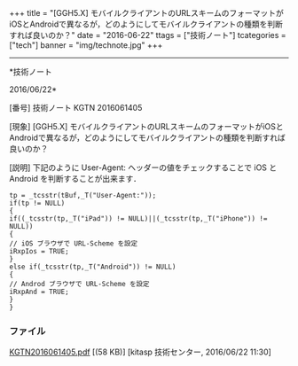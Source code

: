 ﻿+++
title = "[GGH5.X] モバイルクライアントのURLスキームのフォーマットがiOSとAndroidで異なるが，どのようにしてモバイルクライアントの種類を判断すれば良いのか？"
date = "2016-06-22"
ttags = ["技術ノート"]
tcategories = ["tech"]
banner = "img/technote.jpg"
+++

-----------------------------------------------------------------------------------------------------------------------------

*技術ノート

2016/06/22*


[番号]
技術ノート KGTN 2016061405

[現象]
[GGH5.X]
モバイルクライアントのURLスキームのフォーマットがiOSとAndroidで異なるが，どのようにしてモバイルクライアントの種類を判断すれば良いのか？

[説明]
下記のように User-Agent: ヘッダーの値をチェックすることで iOS と Android
を判断することが出来ます．

    tp = _tcsstr(tBuf,_T("User-Agent:"));
    if(tp != NULL)
    {
    if((_tcsstr(tp,_T("iPad")) != NULL)||(_tcsstr(tp,_T("iPhone")) != NULL))
    {
    // iOS ブラウザで URL-Scheme を設定
    iRxpIos = TRUE;
    }
    else if(_tcsstr(tp,_T("Android")) != NULL)
    {
    // Androd ブラウザで URL-Scheme を設定
    iRxpAnd = TRUE;
    }
    }


### ファイル

 
 


[KGTN2016061405.pdf](http://techreport.kitasp.net/attachments/download/2695/KGTN2016061405.pdf)
 [(58 KB)] [kitasp 技術センター, 2016/06/22
11:30]


 


 


